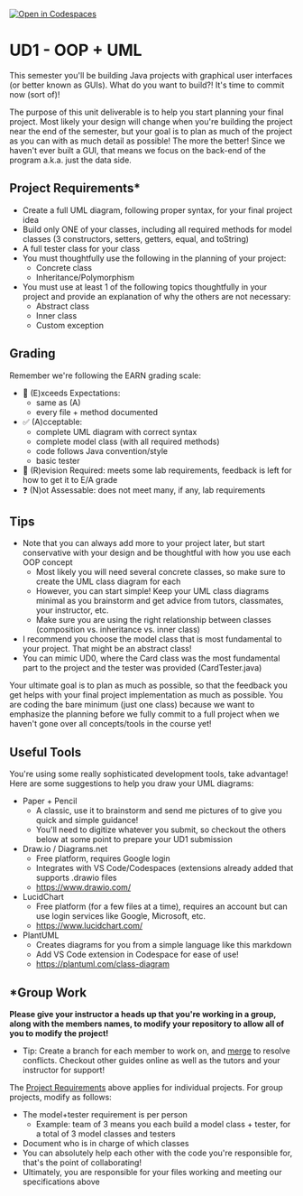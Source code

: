 [![Open in Codespaces](https://classroom.github.com/assets/launch-codespace-2972f46106e565e64193e422d61a12cf1da4916b45550586e14ef0a7c637dd04.svg)](https://classroom.github.com/open-in-codespaces?assignment_repo_id=16607478)
# UD1 - OOP + UML

This semester you'll be building Java projects with graphical user interfaces (or better known as GUIs). What do you want to build?! It's time to commit now (sort of)!

The purpose of this unit deliverable is to help you start planning your final project. Most likely your design will change when you're building the project near the end of the semester, but your goal is to plan as much of the project as you can with as much detail as possible! The more the better! Since we haven't ever built a GUI, that means we focus on the back-end of the program a.k.a. just the data side.

## Project Requirements\*
- Create a full UML diagram, following proper syntax, for your final project idea
- Build only ONE of your classes, including all required methods for model classes (3 constructors, setters, getters, equal, and toString)
- A full tester class for your class
- You must thoughtfully use the following in the planning of your project:
    - Concrete class
    - Inheritance/Polymorphism
- You must use at least 1 of the following topics thoughtfully in your project and provide an explanation of why the others are not necessary:
    - Abstract class
    - Inner class
    - Custom exception

## Grading
Remember we're following the EARN grading scale:
- :rocket: (E)xceeds Expectations:
    - same as (A)
    - every file + method documented
- :white_check_mark: (A)cceptable:
    - complete UML diagram with correct syntax
    - complete model class (with all required methods)
    - code follows Java convention/style
    - basic tester
- :wrench: \(R\)evision Required: meets some lab requirements, feedback is left for how to get it to E/A grade
- :question: (N)ot Assessable: does not meet many, if any, lab requirements

## Tips
- Note that you can always add more to your project later, but start conservative with your design and be thoughtful with how you use each OOP concept
    - Most likely you will need several concrete classes, so make sure to create the UML class diagram for each
    - However, you can start simple! Keep your UML class diagrams minimal as you brainstorm and get advice from tutors, classmates, your instructor, etc.
    - Make sure you are using the right relationship between classes (composition vs. inheritance vs. inner class)
- I recommend you choose the model class that is most fundamental to your project. That might be an abstract class!
- You can mimic UD0, where the Card class was the most fundamental part to the project and the tester was provided (CardTester.java)


Your ultimate goal is to plan as much as possible, so that the feedback you get helps with your final project implementation as much as possible. You are coding the bare minimum (just one class) because we want to emphasize the planning before we fully commit to a full project when we haven't gone over all concepts/tools in the course yet!

## Useful Tools
You're using some really sophisticated development tools, take advantage! Here are some suggestions to help you draw your UML diagrams:
- Paper + Pencil
    - A classic, use it to brainstorm and send me pictures of to give you quick and simple guidance!
    - You'll need to digitize whatever you submit, so checkout the others below at some point to prepare your UD1 submission
- Draw.io / Diagrams.net
    - Free platform, requires Google login
    - Integrates with VS Code/Codespaces (extensions already added that supports .drawio files
    - https://www.drawio.com/
- LucidChart
    - Free platform (for a few files at a time), requires an account but can use login services like Google, Microsoft, etc.
    - https://www.lucidchart.com/
- PlantUML
    - Creates diagrams for you from a simple language like this markdown
    - Add VS Code extension in Codespace for ease of use!
    - https://plantuml.com/class-diagram


## \*Group Work
**Please give your instructor a heads up that you're working in a group, along with the members names, to modify your repository to allow all of you to modify the project!**
* Tip: Create a branch for each member to work on, and [merge](https://www.youtube.com/watch?v=XX-Kct0PfFc) to resolve conflicts. Checkout other guides online as well as the tutors and your instructor for support!

The [Project Requirements](#project-requirements*) above applies for individual projects. For group projects, modify as follows:
- The model+tester requirement is per person
    - Example: team of 3 means you each build a model class + tester, for a total of 3 model classes and testers
- Document who is in charge of which classes
- You can absolutely help each other with the code you're responsible for, that's the point of collaborating!
- Ultimately, you are responsible for your files working and meeting our specifications above
